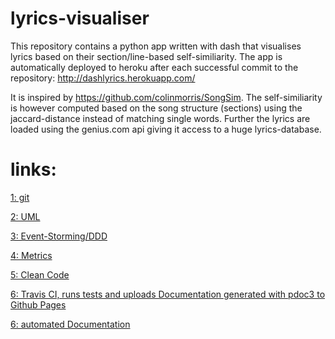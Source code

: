 # lyrics-visualiser
This repository contains a python app written with dash that visualises lyrics based on their section/line-based self-similiarity. 
The app is automatically deployed to heroku after each successful commit to the repository:
<a href="http://dashlyrics.herokuapp.com/">http://dashlyrics.herokuapp.com/</a>

It is inspired by https://github.com/colinmorris/SongSim. 
The self-similiarity is however computed based on the song structure (sections) using the jaccard-distance instead of matching single words.
Further the lyrics are loaded using the genius.com api giving it access to a huge lyrics-database.


# links:
<a href="https://github.com/JLiekenbrock/lyrics-visualiser">1: git</a>

<a href="https://github.com/JLiekenbrock/lyrics-visualiser/tree/main/UML" target="_blank">2: UML</a>

<a href="https://miro.com/app/board/uXjVOccEnLI=/?invite_link_id=553649028755" target="_blank">3: Event-Storming/DDD</a>

<a href="https://sonarcloud.io/summary/new_code?id=JLiekenbrock_lyrics-visualiser" target="_blank">4: Metrics</a>

<a href="https://github.com/JLiekenbrock/lyrics-visualiser/blob/main/clean_code.txt" target="_blank">5: Clean Code</a>

<a href="https://app.travis-ci.com/github/JLiekenbrock/lyrics-visualiser" target="_blank">6: Travis CI, runs tests and uploads Documentation generated with pdoc3 to Github Pages</a>

<a href="https://jliekenbrock.github.io/lyrics-visualiser/index.html" target="_blank">6: automated Documentation</a>

